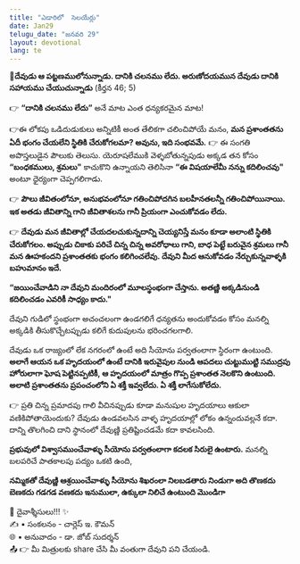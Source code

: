 ```yaml
---
title: "ఎడారిలో  సెలయేర్లు"
date: Jan29
telugu_date: "జనవరి 29"
layout: devotional
lang: te
---
```


**📖దేవుడు ఆ పట్టణములోనున్నాడు. దానికి చలనము లేదు. అరుణోదయమున దేవుడు దానికి సహాయము చేయుచున్నాడు**
(కీర్తన 46; 5)

👉 **“దానికి చలనము లేదు”** అనే మాట ఎంత ధన్యకరమైన మాట! 

👉ఈ లోకపు ఒడిదుడుకులు అన్నిటికీ అంత తేలికగా చలించిపోయే మనం, 
**మన ప్రశాంతతను ఏదీ భంగం చేయలేని స్థితికి చేరుకోగలమా? అవును, ఇది సంభవమే.**
👉 ఈ సంగతి అపొస్తలుడైన పౌలుకు తెలుసు. యెరూషలేముకి వెళ్ళబోతున్నపుడు అక్కడ తన కోసం **“బంధకములు, శ్రమలు"** కాచుకొని ఉన్నాయని తెలిసినా **“ఈ విషయాలేమీ నన్ను కదిలించవు"** అంటూ ధైర్యంగా చెప్పగలిగాడు. 

👉 **పౌలు జీవితంలోనూ, అనుభవంలోనూ గతించిపోదగిన బలహీనతలన్నీ గతించిపోయినాయి. ఇక అతడు జీవితాన్ని గాని జీవితాశలను గానీ ప్రియంగా ఎంచుకోవడం లేదు.**

👉 **దేవుడు మన జీవితాల్లో చేయదలచుకున్నదాన్ని చెయ్యనిస్తే మనం కూడా అలాంటి స్థితికి చేరుకోగలం. అప్పుడు చికాకు పరిచే చిన్న చిన్న అవరోధాలు గాని, బాధ పెట్టే బరువైన శ్రమలు గానీ మన ఊహకందని ప్రశాంతతకు భంగం కలిగించలేవు. దేవుని మీద ఆనుకోవడం నేర్చుకున్నవాళ్ళకి బహుమానం ఇదే.**

**“జయించేవాడిని నా దేవుని మందిరంలో మూలస్థంభంగా చేస్తాను. అతణ్ణి అక్కడినుండి కదిలించడం ఎవరికీ సాధ్యం కాదు."**

 దేవుని గుడిలో స్థంభంగా అచంచలంగా ఉండగలిగే ధన్యతను అందుకోవడం కోసం మనల్ని అక్కడికి తీసుకొచ్చేటప్పుడు కలిగే కుదుపులను భరించగలగాలి.

దేవుడు ఒక రాజ్యంలో లేక నగరంలో ఉంటే అది సీయోను పర్వతంలాగా స్థిరంగా ఉంటుంది. 
**అలాగే ఆయన ఒక హృదయంలో ఉంటే దానికి ఇరువైపుల నుండి ఆపదలు చుట్టుముట్టి సముద్రపు హోరులాగా ఘోష పెట్టినప్పటికీ, ఆ హృదయంలో మాత్రం గొప్ప ప్రశాంతత నెలకొని ఉంటుంది. అలాటి ప్రశాంతతను ప్రపంచంలోని ఏ శక్తీ ఇవ్వలేదు. ఏ శక్తీ లాగేసుకోలేదు.**

👉 ప్రతి చిన్న ప్రమాదపు గాలి వీచినప్పుడు కూడా మనుషుల హృదయాలు ఆకులా వణికిపోతాయెందుకు? దేవుడు ఉండవలసిన వాళ్ళ హృదయాల్లో లోకం ఉన్నందువల్లనే కదా. దాన్ని తొలగించి దాని స్థానంలో దేవుణ్ణి ప్రతిష్టించడమే కదా కావలసింది.

**ప్రభువులో విశ్వాసముంచేవాళ్ళు సీయోను పర్వతంలాగా కదలక సిరులై ఉంటారు.** మనల్ని బలపరిచే పాతకాలపు పద్యం ఒకటి ఉంది,

**నమ్మికతో దేవుణ్ణి ఆశ్రయించేవాళ్ళు సీయోను శిఖరంలా నిలబడతారు నిండుగా అది తొణకదు బెణకదు గడగడ వణకదు ఇనుములా, ఉక్కులా నిలిచే ఉంటుంది మొండిగా**

<div class="blessing">🙏 <span class="bless-text">దైవాశ్శీసులు!!!</span> ✨</div>

<div class="credit">✍️ <span class="credit-text">▪ సంకలనం - చార్లెస్ ఇ. కౌమన్</span></div>
<div class="credit">🌐 <span class="credit-text">▪ అనువాదం - డా. జోబ్ సుదర్శన్</span></div>


<div class="share">📤 👉 <span class="share-text">మీ మిత్రులకు share చేసి మీ వంతుగా దేవుని పని చేయండి.</span></div>
